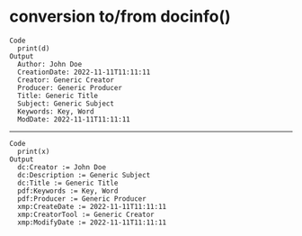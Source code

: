 # conversion to/from docinfo()

    Code
      print(d)
    Output
      Author: John Doe
      CreationDate: 2022-11-11T11:11:11
      Creator: Generic Creator
      Producer: Generic Producer
      Title: Generic Title
      Subject: Generic Subject
      Keywords: Key, Word
      ModDate: 2022-11-11T11:11:11

---

    Code
      print(x)
    Output
      dc:Creator := John Doe
      dc:Description := Generic Subject
      dc:Title := Generic Title
      pdf:Keywords := Key, Word
      pdf:Producer := Generic Producer
      xmp:CreateDate := 2022-11-11T11:11:11
      xmp:CreatorTool := Generic Creator
      xmp:ModifyDate := 2022-11-11T11:11:11

